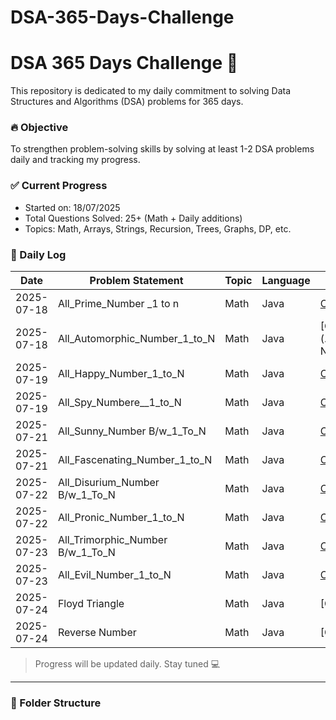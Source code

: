 # DSA-365-Days-Challenge
# DSA 365 Days Challenge 🚀

This repository is dedicated to my daily commitment to solving Data Structures and Algorithms (DSA) problems for 365 days.

### 🔥 Objective
To strengthen problem-solving skills by solving at least 1-2 DSA problems daily and tracking my progress.

### ✅ Current Progress
- Started on: 18/07/2025
- Total Questions Solved: 25+ (Math + Daily additions)
- Topics: Math, Arrays, Strings, Recursion, Trees, Graphs, DP, etc.



### 📅 Daily Log
| Date       | Problem Statement                | Topic      | Language | Link                                                            |
|------------|----------------------------------|------------|----------|-----------------------------------------------------------------|
| 2025-07-18 | All_Prime_Number _1 to n         | Math       | Java     | [Code](./Date_18_07_25_Day_1/All_Prime_Number_1_to_N.java)      
| 2025-07-18 | All_Automorphic_Number_1_to_N    | Math       | Java     | [Code](./Date_18_07_25_Day_1/Automorphic_Number__1_to N)        |
| 2025-07-19 | All_Happy_Number_1_to_N          | Math       | Java     | [Code](./Date_19_07_25_Day_2/All_Happy_Number_1_to_N)           
| 2025-07-19 | All_Spy_Numbere__1_to_N          | Math       | Java     | [Code](./Date_19_07_25_Day_2/All_Spy_Numbere__1_to_N  )         |
| 2025-07-21 | All_Sunny_Number B/w_1_To_N      | Math       | Java     | [Code](./Date_21_07_25_Day_3/All_Sunny_Number_1_to_N)           
| 2025-07-21 | All_Fascenating_Number_1_to_N    | Math       | Java     | [Code](./Date_21_07_25_Day_3/All_Fascenating_Numbere__1_to_N  ) |
| 2025-07-22 | All_Disurium_Number B/w_1_To_N   | Math       | Java     | [Code](./Date_22_07_25_Day_4/All_Sunny_Number_1_to_N)           
| 2025-07-22 | All_Pronic_Number_1_to_N         | Math       | Java     | [Code](./Date_22_07_25_Day_4/All_Fascenating_Numbere__1_to_N  ) |
| 2025-07-23 | All_Trimorphic_Number B/w_1_To_N | Math       | Java     | [Code](./Date_23_07_25_Day_5/All_Trimorphic_Number_1_to_N)      
| 2025-07-23 | All_Evil_Number_1_to_N           | Math       | Java     | [Code](./Date_23_07_25_Day_5/All_Evil_Numbere__1_to_N  )        |
| 2025-07-24 | Floyd Triangle                   | Math       | Java     | [Code](./Date_24_07_25_Day_6/Floyd Triangle)                    
| 2025-07-24 | Reverse Number                   | Math       | Java     | [Code](./Date_24_07_25_Day_6/Reverse Number )                   |
> Progress will be updated daily. Stay tuned 💻

---

### 📂 Folder Structure
